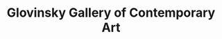 ---
title: "Glovinsky Gallery of Contemporary Art"
url: /denver/glovinsky-gallery-of-contemporary-art/
shop: Kunst
---